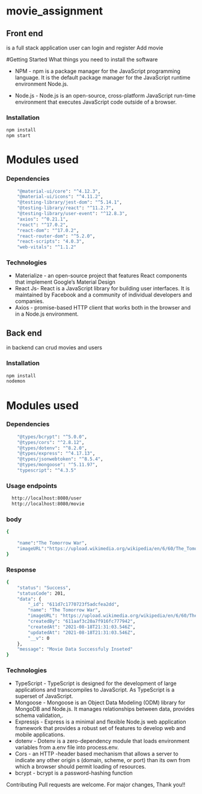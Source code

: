 # movie_assignment

##  Front end

is a full stack application user can login and register Add movie


#Getting Started
What things you need to install the software

	
- NPM - npm is a package manager for the JavaScript programming language. It is the default package manager for the JavaScript runtime environment Node.js.
	
- Node.js - Node.js is an open-source, cross-platform JavaScript run-time environment that executes JavaScript code outside of a browser.


### Installation

```sh
npm install
npm start
```
# Modules used
###  Dependencies

```sh
    "@material-ui/core": "^4.12.3",
    "@material-ui/icons": "^4.11.2",
    "@testing-library/jest-dom": "^5.14.1",
    "@testing-library/react": "^11.2.7",
    "@testing-library/user-event": "^12.8.3",
    "axios": "^0.21.1",
    "react": "^17.0.2",
    "react-dom": "^17.0.2",
    "react-router-dom": "^5.2.0",
    "react-scripts": "4.0.3",
    "web-vitals": "^1.1.2"
```

### Technologies

	
 - Materialize -  an open-source project that features React components that implement Google’s Material Design
 - React Js- React is a JavaScript library for building user interfaces. It is maintained by Facebook and a community of individual developers and companies.	
 - Axios -  promise-based HTTP client that works both in the browser and in a Node.js environment.

##  Back end
in backend can crud movies and users

### Installation

```sh
npm install
nodemon
```
# Modules used
###  Dependencies

```sh
    "@types/bcrypt": "^5.0.0",
    "@types/cors": "^2.8.12",
    "@types/dotenv": "^8.2.0",
    "@types/express": "^4.17.13",
    "@types/jsonwebtoken": "^8.5.4",
    "@types/mongoose": "^5.11.97",
    "typescript": "^4.3.5"
```

### Usage endpoints

```sh
  http://localhost:8080/user
  http://localhost:8080/movie
```

### body
```sh
{
  
    "name":"The Tomorrow War",
    "imageURL":"https://upload.wikimedia.org/wikipedia/en/6/60/The_Tomorrow_War_%282021_film%29_official_theatrical_poster.jpg"
}

```

### Response
```sh
{
    "status": "Success",
    "statusCode": 201,
    "data": {
        "_id": "611d7c1770723f5adcfea2dd",
        "name": "The Tomorrow War",
        "imageURL": "https://upload.wikimedia.org/wikipedia/en/6/60/The_Tomorrow_War_%282021_film%29_official_theatrical_poster.jpg",
        "createdBy": "611aaf3c20a7f916fc777942",
        "createdAt": "2021-08-18T21:31:03.546Z",
        "updatedAt": "2021-08-18T21:31:03.546Z",
        "__v": 0
    },
    "message": "Movie Data Successfuly Inseted"
}

```

### Technologies

	
 - TypeScript -  TypeScript is designed for the development of large applications and transcompiles to JavaScript. As TypeScript is a superset of JavaScript.
 - Mongoose - Mongoose is an Object Data Modeling (ODM) library for MongoDB and Node.js. It manages relationships between data, provides schema validation,.
 - Expressjs -  Express is a minimal and flexible Node.js web application framework that provides a robust set of features to develop web and mobile applications. 
 - dotenv - Dotenv is a zero-dependency module that loads environment variables from a.env file into process.env. 
 - Cors - an HTTP -header based mechanism that allows a server to indicate any other origin s (domain, scheme, or port) than its own from which a browser should permit loading of 		resources.
 - bcrypt - bcrypt is a password-hashing function
 
 
Contributing
Pull requests are welcome. For major changes,
Thank you!!

